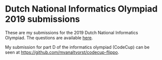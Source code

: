 # Dutch National Informatics Olympiad 2019 submissions
These are my submissions for the 2019 Dutch National Informatics Olympiad. The questions are available [here](https://www.informaticaolympiade.nl/wp-content/uploads/2018/09/Opgaven-eerste-ronde-Nederlandse-Informatica-Olympiade-2019-versie-6-september.pdf). 

My submission for part D of the informatics olympiad (CodeCup) can be seen at https://github.com/mvanaltvorst/codecup-flippo.
